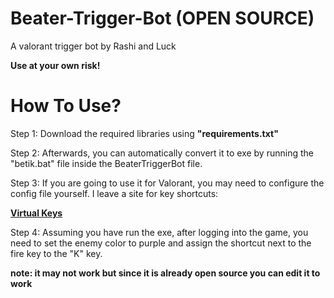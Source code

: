 # Beater-Trigger-Bot (OPEN SOURCE)
A valorant trigger bot by Rashi and Luck

**Use at your own risk!**

# How To Use?

Step 1: Download the required libraries using **"requirements.txt"**

Step 2: Afterwards, you can automatically convert it to exe by running the "betik.bat" file inside the BeaterTriggerBot file.

Step 3: If you are going to use it for Valorant, you may need to configure the config file yourself. I leave a site for key shortcuts:

**[Virtual Keys](https://learn.microsoft.com/en-us/windows/win32/inputdev/virtual-key-codes)**

Step 4: Assuming you have run the exe, after logging into the game, you need to set the enemy color to purple and assign the shortcut next to the fire key to the "K" key.

**note: it may not work but since it is already open source you can edit it to work**
